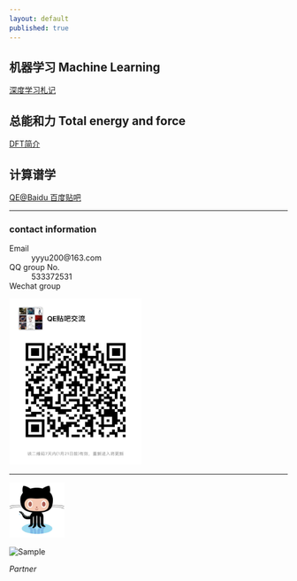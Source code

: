 ```yaml
---
layout: default
published: true
---
```





## 机器学习 Machine Learning 
[深度学习札记](./TFjotter)

## 总能和力 Total energy and force

[DFT简介](https://yyyu200.github.io/dft/)

## 计算谱学
[QE@Baidu 百度贴吧](http://tieba.baidu.com/f?kw=quantum_espresso)

* * *
### contact information
<dl>
<dt>Email</dt>
<dd>yyyu200@163.com</dd>
<dt>QQ group No.</dt>
<dd>533372531</dd>
<dt>Wechat group</dt>
</dl>
<p align="left">
    <img src="./assets/images/wechat_pic.jpg" alt="Sample"  width="240" height="300">
</p>


* * *
<p align="left">
    <img src="./assets/images/github_logo.png" alt="Sample"  width="100" height="100">
</p>


<p align="left">
    <img src="https://tb2.bdstatic.com/tb/static-common/img/search_logo_big_v1_8d039f9.png" alt="Sample"  width="80" height="30">
    <p align="left">
        <em>Partner</em>
    </p>
</p>
